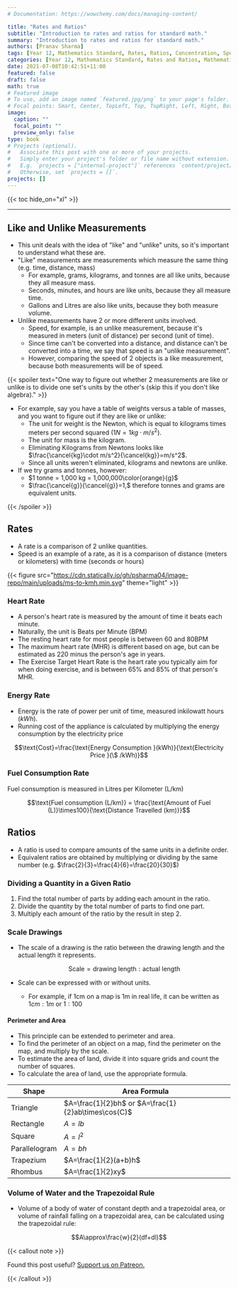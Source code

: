 ```yaml
---
# Documentation: https://wowchemy.com/docs/managing-content/

title: "Rates and Ratios"
subtitle: "Introduction to rates and ratios for standard math."
summary: "Introduction to rates and ratios for standard math."
authors: [Pranav Sharma]
tags: [Year 12, Mathematics Standard, Rates, Ratios, Concentration, Speed, Scale, Area, Perimeter, Trapezoidal Rule, Rates and Ratios, Mathematics]
categories: [Year 12, Mathematics Standard, Rates and Ratios, Mathematics]
date: 2021-07-08T10:42:51+11:00
featured: false
draft: false
math: true
# Featured image
# To use, add an image named `featured.jpg/png` to your page's folder.
# Focal points: Smart, Center, TopLeft, Top, TopRight, Left, Right, BottomLeft, Bottom, BottomRight.
image:
  caption: ""
  focal_point: ""
  preview_only: false
type: book
# Projects (optional).
#   Associate this post with one or more of your projects.
#   Simply enter your project's folder or file name without extension.
#   E.g. `projects = ["internal-project"]` references `content/project/deep-learning/index.md`.
#   Otherwise, set `projects = []`.
projects: []
---
```


{{< toc hide_on="xl" >}}

---

## Like and Unlike Measurements

- This unit deals with the idea of "like" and "unlike" units, so it's important to understand what these are.
- "Like" measurements are measurements which measure the same thing (e.g. time, distance, mass)
  - For example, grams, kilograms, and tonnes are all like units, because they all measure mass.
  - Seconds, minutes, and hours are like units, because they all measure time.
  - Gallons and Litres are also like units, because they both measure volume.
- Unlike measurements have 2 or more different units involved.
  - Speed, for example, is an unlike measurement, because it's measured in meters (unit of distance) per second (unit of time).
  - Since time can't be converted into a distance, and distance can't be converted into a time, we say that speed is an "unlike measurement".
  - However, comparing the speed of 2 objects is a like measurement, because both measurements will be of speed.

{{< spoiler text="One way to figure out whether 2 measurements are like or unlike is to divide one set's units by the other's (skip this if you don't like algebra)." >}}

- For example, say you have a table of weights versus a table of masses, and you want to figure out if they are like or unlike:
  - The unit for weight is the Newton, which is equal to kilograms times meters per second squared $\left(1N=1kg\cdot m/s^2\right)$.
  - The unit for mass is the kilogram.
  - Eliminating Kilograms from Newtons looks like $\frac{\cancel{kg}\cdot m/s^2}{\cancel{kg}}=m/s^2$.
  - Since all units weren't eliminated, kilograms and newtons are unlike.
- If we try grams and tonnes, however:
  - $1 tonne = 1,000 kg = 1,000,000\color{orange}{g}$
  - $\frac{\cancel{g}}{\cancel{g}}=1,$ therefore tonnes and grams are equivalent units.

{{< /spoiler >}}

## Rates

- A rate is a comparison of 2 unlike quantities.
- Speed is an example of a rate, as it is a comparison of distance (meters or kilometers) with time (seconds or hours)

{{< figure src="https://cdn.statically.io/gh/psharma04/image-repo/main/uploads/ms-to-kmh.min.svg" theme="light" >}}

### Heart Rate

- A person's heart rate is measured by the amount of time it beats each minute.
- Naturally, the unit is Beats per Minute (BPM)
- The resting heart rate for most people is between 60 and 80BPM
- The maximum heart rate (MHR) is different based on age, but can be estimated as 220 minus the person's age in years.
- The Exercise Target Heart Rate is the heart rate you typically aim for when doing exercise, and is between 65% and 85% of that person's MHR.

### Energy Rate

- Energy is the rate of power per unit of time, measured inkilowatt hours $(kWh)$. 
- Running cost of the appliance is calculated by multiplying the energy consumption by the electricity price

$$\text{Cost}=\frac{\text{Energy Consumption }(kWh)}{\text{Electricity Price }(\$ /kWh)}$$

### Fuel Consumption Rate

Fuel consumption is measured in Litres per Kilometer $\text{(L/km)}$

$$\text{Fuel consumption (L/km)} = \frac{\text{Amount of Fuel (L)}\times100}{\text{Distance Travelled (km)}}$$

## Ratios

- A ratio is used to compare amounts of the same units in a definite order. 
- Equivalent ratios are obtained by multiplying or dividing by the same number (e.g. $\frac{2}{3}=\frac{4}{6}=\frac{20}{30}$)

### Dividing a Quantity in a Given Ratio

1. Find the total number of parts by adding each amount in the ratio.
2. Divide the quantity by the total number of parts to find one part.
3. Multiply each amount of the ratio by the result in step 2.

### Scale Drawings

- The scale of a drawing is the ratio between the drawing length and the actual length it represents.

  $$\text{Scale}=\text{drawing length}:\text{actual length}$$

- Scale can be expressed with or without units.
  - For example, if 1cm on a map is 1m in real life, it can be written as $1cm:1m$ or $1:100$

#### Perimeter and Area

- This principle can be extended to perimeter and area.
- To find the perimeter of an object on a map, find the perimeter on the map, and multiply by the scale.
- To estimate the area of land, divide it into square grids and count the number of squares. 
- To calculate the area of land, use the appropriate formula. 

| Shape         | Area Formula                                        |
| ------------- | --------------------------------------------------- |
| Triangle      | $A=\frac{1}{2}bh$ or $A=\frac{1}{2}ab\times\cos(C)$ |
| Rectangle     | $A=lb$                                              |
| Square        | $A=l^2$                                             |
| Parallelogram | $A=bh$                                              |
| Trapezium     | $A=\frac{1}{2}(a+b)h$                               |
| Rhombus       | $A=\frac{1}{2}xy$                                   |

### Volume of Water and the Trapezoidal Rule

- Volume of a body of water of constant depth and a trapezoidal area, or volume of rainfall falling on a trapezoidal area, can be calculated using the trapezoidal rule:

$$A\approx\frac{w}{2}(df+dl)$$

{{< callout note >}}

Found this post useful? [Support us on Patreon.](/patreon/)

{{< /callout >}}
